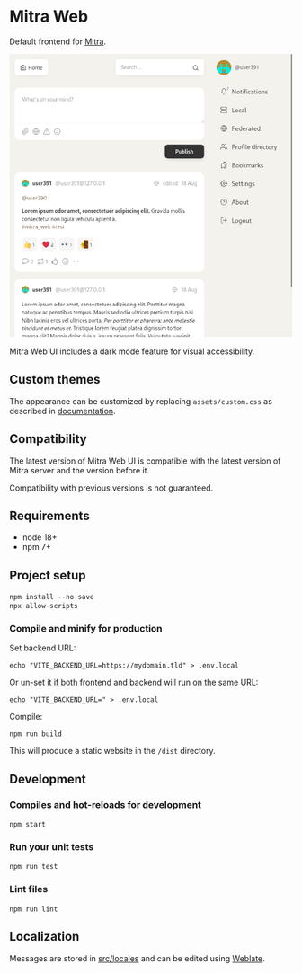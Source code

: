 # Mitra Web

Default frontend for [Mitra](https://codeberg.org/silverpill/mitra).

<img width="650" src="screenshot.png" alt="screenshot">

Mitra Web UI includes a dark mode feature for visual accessibility.

## Custom themes

The appearance can be customized by replacing `assets/custom.css` as described in [documentation](https://codeberg.org/silverpill/mitra/src/branch/main/docs/custom_themes.md).

## Compatibility

The latest version of Mitra Web UI is compatible with the latest version of Mitra server and the version before it.

Compatibility with previous versions is not guaranteed.

## Requirements

- node 18+
- npm 7+

## Project setup

```
npm install --no-save
npx allow-scripts
```

### Compile and minify for production

Set backend URL:

```
echo "VITE_BACKEND_URL=https://mydomain.tld" > .env.local
```

Or un-set it if both frontend and backend will run on the same URL:

```
echo "VITE_BACKEND_URL=" > .env.local
```

Compile:

```
npm run build
```

This will produce a static website in the `/dist` directory.

## Development

### Compiles and hot-reloads for development

```
npm start
```

### Run your unit tests

```
npm run test
```

### Lint files

```
npm run lint
```

## Localization

Messages are stored in [src/locales](./src/locales) and can be edited using [Weblate](https://translate.codeberg.org/projects/mitra-web/main/).
